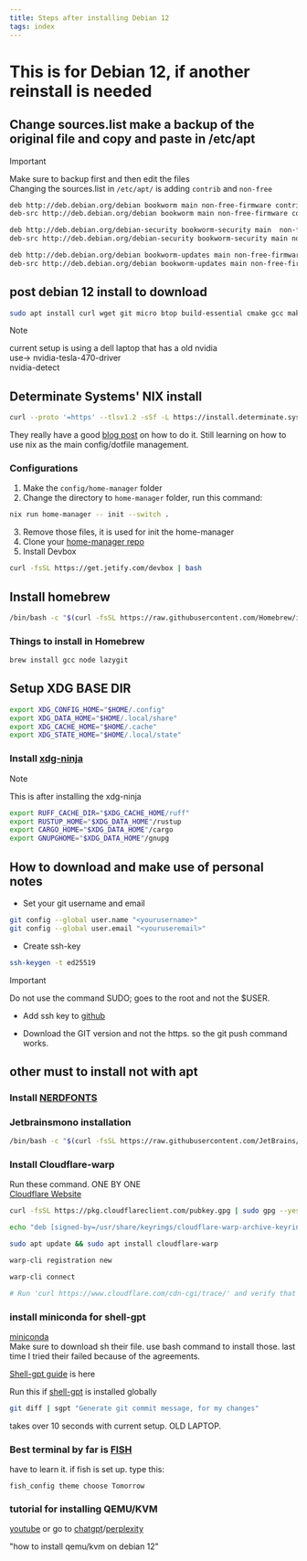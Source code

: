 ```yaml
---
title: Steps after installing Debian 12
tags: index
---
```


# This is for Debian 12, if another reinstall is needed

## Change sources.list make a backup of the original file and copy and paste in /etc/apt

> [!IMPORTANT]
> Make sure to backup first and then edit the files  
> Changing the sources.list in `/etc/apt/` is adding `contrib` and `non-free`

```txt
deb http://deb.debian.org/debian bookworm main non-free-firmware contrib non-free
deb-src http://deb.debian.org/debian bookworm main non-free-firmware contrib non-free

deb http://deb.debian.org/debian-security bookworm-security main  non-free-firmware contrib non-free
deb-src http://deb.debian.org/debian-security bookworm-security main non-free-firmware contrib non-free

deb http://deb.debian.org/debian bookworm-updates main non-free-firmware contrib non-free
deb-src http://deb.debian.org/debian bookworm-updates main non-free-firmware contrib non-free
```

## post debian 12 install to download

```bash
sudo apt install curl wget git micro btop build-essential cmake gcc make clang
```

> [!NOTE]
> current setup is using a dell laptop that has a old nvidia  
> use-> nvidia-tesla-470-driver  
> nvidia-detect

## Determinate Systems' NIX install

```bash
curl --proto '=https' --tlsv1.2 -sSf -L https://install.determinate.systems/nix | sh -s -- install
```

They really have a good [blog post](https://determinate.systems/posts/determinate-nix-installer/) on how to do it.
Still learning on how to use nix as the main config/dotfile management.

### Configurations

1. Make the `config/home-manager` folder
2. Change the directory to `home-manager` folder, run this command:
```bash
nix run home-manager -- init --switch .
```
3. Remove those files, it is used for init the home-manager
4. Clone your [home-manager repo](https://github.com/jnkk/debian-nix-home-manager)
5. Install Devbox
```bash
curl -fsSL https://get.jetify.com/devbox | bash
```




## Install homebrew

```bash
/bin/bash -c "$(curl -fsSL https://raw.githubusercontent.com/Homebrew/install/HEAD/install.sh)"
```

### Things to install in Homebrew

```bash
brew install gcc node lazygit
```

## Setup XDG BASE DIR

```bash
export XDG_CONFIG_HOME="$HOME/.config"
export XDG_DATA_HOME="$HOME/.local/share"
export XDG_CACHE_HOME="$HOME/.cache"
export XDG_STATE_HOME="$HOME/.local/state"

```

### Install [xdg-ninja](https://github.com/b3nj5m1n/xdg-ninja)

> [!NOTE]
> This is after installing the xdg-ninja

```bash
export RUFF_CACHE_DIR="$XDG_CACHE_HOME/ruff"
export RUSTUP_HOME="$XDG_DATA_HOME"/rustup
export CARGO_HOME="$XDG_DATA_HOME"/cargo
export GNUPGHOME="$XDG_DATA_HOME"/gnupg
```

## How to download and make use of personal notes

- Set your git username and email

```bash
git config --global user.name "<yourusername>"
git config --global user.email "<youruseremail>"
```

- Create ssh-key

```bash
ssh-keygen -t ed25519
```

> [!IMPORTANT]  
> Do not use the command SUDO; goes to the root and not the $USER.

- Add ssh key to [github](https://github.com/settings/keys)

- Download the GIT version and not the https. so the git push command works.

## other must to install not with apt

### Install [NERDFONTS](https://www.nerdfonts.com/)

### Jetbrainsmono installation

```bash
/bin/bash -c "$(curl -fsSL https://raw.githubusercontent.com/JetBrains/JetBrainsMono/master/install_manual.sh)"
```

### Install Cloudflare-warp
Run these command. ONE BY ONE  
[Cloudflare Website](https://developers.cloudflare.com/warp-client/get-started/linux/)

```bash
curl -fsSL https://pkg.cloudflareclient.com/pubkey.gpg | sudo gpg --yes --dearmor --output /usr/share/keyrings/cloudflare-warp-archive-keyring.gpg

echo "deb [signed-by=/usr/share/keyrings/cloudflare-warp-archive-keyring.gpg] https://pkg.cloudflareclient.com/ $(lsb_release -cs) main" | sudo tee /etc/apt/sources.list.d/cloudflare-client.list

sudo apt update && sudo apt install cloudflare-warp

warp-cli registration new

warp-cli connect

# Run 'curl https://www.cloudflare.com/cdn-cgi/trace/' and verify that 'warp=on'.
```

### install miniconda for shell-gpt

[miniconda](https://docs.anaconda.com/miniconda/miniconda-install/)  
Make sure to download sh their file. use bash command to install those.
last time I tried their failed because of the agreements.

[Shell-gpt guide](https://github.com/TheR1D/shell_gpt/wiki/Ollama) is here

Run this if [shell-gpt](https://github.com/TheR1D/shell_gpt) is installed globally

```bash
git diff | sgpt "Generate git commit message, for my changes"
```

takes over 10 seconds with current setup. OLD LAPTOP.

### Best terminal by far is [FISH](https://fishshell.com/)

have to learn it.
if fish is set up. type this:

```fish
fish_config theme choose Tomorrow
```

### tutorial for installing QEMU/KVM

[youtube](https://www.youtube.com/watch?v=GgAQw08zJzs)
or go to [chatgpt](https://chatgpt.com/)/[perplexity](https://www.perplexity.ai/)

"how to install qemu/kvm on debian 12"
